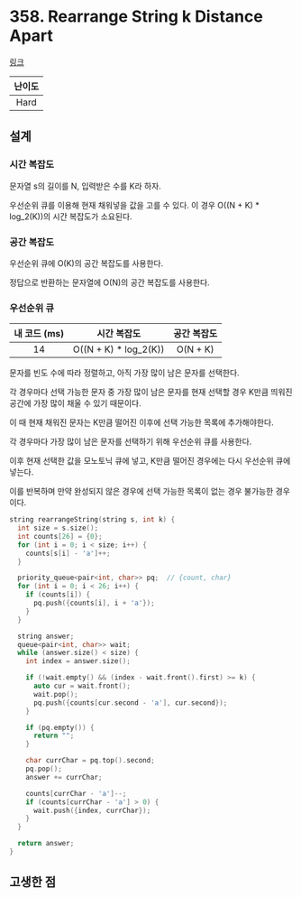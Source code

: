 # 358. Rearrange String k Distance Apart

[링크](https://leetcode.com/problems/rearrange-string-k-distance-apart/description/)

| 난이도 |
| :----: |
|  Hard  |

## 설계

### 시간 복잡도

문자열 s의 길이를 N, 입력받은 수를 K라 하자.

우선순위 큐를 이용해 현재 채워넣을 값을 고를 수 있다. 이 경우 O((N + K) \* log_2(K))의 시간 복잡도가 소요된다.

### 공간 복잡도

우선순위 큐에 O(K)의 공간 복잡도를 사용한다.

정답으로 반환하는 문자열에 O(N)의 공간 복잡도를 사용한다.

### 우선순위 큐

| 내 코드 (ms) |      시간 복잡도       | 공간 복잡도 |
| :----------: | :--------------------: | :---------: |
|      14      | O((N + K) \* log_2(K)) |  O(N + K)   |

문자를 빈도 수에 따라 정렬하고, 아직 가장 많이 남은 문자를 선택한다.

각 경우마다 선택 가능한 문자 중 가장 많이 남은 문자를 현재 선택할 경우 K만큼 띄워진 공간에 가장 많이 채울 수 있기 때문이다.

이 때 현재 채워진 문자는 K만큼 떨어진 이후에 선택 가능한 목록에 추가해야한다.

각 경우마다 가장 많이 남은 문자를 선택하기 위해 우선순위 큐를 사용한다.

이후 현재 선택한 값을 모노토닉 큐에 넣고, K만큼 떨어진 경우에는 다시 우선순위 큐에 넣는다.

이를 반복하며 만약 완성되지 않은 경우에 선택 가능한 목록이 없는 경우 불가능한 경우이다.

```cpp
string rearrangeString(string s, int k) {
  int size = s.size();
  int counts[26] = {0};
  for (int i = 0; i < size; i++) {
    counts[s[i] - 'a']++;
  }

  priority_queue<pair<int, char>> pq;  // {count, char}
  for (int i = 0; i < 26; i++) {
    if (counts[i]) {
      pq.push({counts[i], i + 'a'});
    }
  }

  string answer;
  queue<pair<int, char>> wait;
  while (answer.size() < size) {
    int index = answer.size();

    if (!wait.empty() && (index - wait.front().first) >= k) {
      auto cur = wait.front();
      wait.pop();
      pq.push({counts[cur.second - 'a'], cur.second});
    }

    if (pq.empty()) {
      return "";
    }

    char currChar = pq.top().second;
    pq.pop();
    answer += currChar;

    counts[currChar - 'a']--;
    if (counts[currChar - 'a'] > 0) {
      wait.push({index, currChar});
    }
  }

  return answer;
}
```

## 고생한 점
